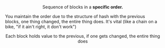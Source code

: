 <p style="text-align:center">Sequence of blocks in a <b>specific order.</b></p>

You maintain the order due to the structure of hash with the previous blocks, one thing changed, the entire thing does. It's vital (like a chain on a bike, "if it ain't right, it don't work")

<p style="text-align:center">Each block holds value to the previous, if one gets changed, the entire thing does</p>
